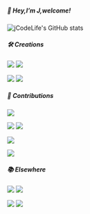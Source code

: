

<!--
<img align="right" src="https://github-readme-stats.vercel.app/api?username=jCodelife&show_icons=true&icon_color=f66f6a&text_color=5e7ce0&bg_color=ffffff&hide_title=false" /> 
-->




##### 👋 Hey,I’m J,welcome! 

![jCodeLife's GitHub stats](https://github-readme-stats.vercel.app/api?username=jCodeLife&show_icons=true&theme=dracula)


##### 🛠 Creations

[![](https://img.shields.io/badge/MindMap-脑图-148F77)](https://github.com/jCodeLife/mind-map)
[![](https://img.shields.io/badge/FEResources-前端资源-CD6155)](https://github.com/jCodeLife/quality-front-end-resources)

[![](https://img.shields.io/badge/Fireworks-烟花-8E44AD)](https://github.com/jCodeLife/beautiful-fireworks)
[![](https://img.shields.io/badge/Game-美女与龙珠-E384E6 )](https://github.com/jCodeLife/beauty-and-dragonball)

 


##### 💌 Contributions
[![](https://img.shields.io/badge/DevUI-Vue3组件库-5e7ce0)](https://github.com/DevCloudFE/vue-devui)

[![](https://img.shields.io/badge/Vuejs-官方文档(lots)-155f3e)](https://github.com/vuejs-translations/docs-zh-cn/commits?author=jcodelife)
[![](https://img.shields.io/badge/Vuejs-官方英文文档(few)-42b883)](https://github.com/vuejs/docs/commits?author=jcodelife)

[![](https://img.shields.io/badge/RoadMap-前端学习路线-AF601A)](https://github.com/shengxinjing/it-roadmap/commits?author=jcodelife)


[![](https://img.shields.io/badge/JueJin-掘金游戏后花园-212F3C)](https://github.com/xitu/game-garden)




<!--
- Vue 3 docs-zh-cn (lots): https://github.com/vuejs-translations/docs-zh-cn/commits?author=jcodelife
- Vue 3 docs (few): https://github.com/vuejs/docs/commits?author=jcodelife
-->


<!--
###### 🔭 开源项目[vue-ui]()
-->

##### 📚 Elsewhere

[![](https://img.shields.io/badge/Juejin-掘金LV6-1e80ff)](https://juejin.cn/user/3957856403462989/posts)
[![](https://img.shields.io/badge/Jianshu-简书LV7-fb7299 )](https://www.jianshu.com/u/851bd01f6233)



[![](https://img.shields.io/badge/WeChat-公众号【前端有点意思】-00aeec)](https://space.bilibili.com/392983776)
[![](https://img.shields.io/badge/Bilibili-前端周刊-F1948A)](https://space.bilibili.com/392983776)

<!--

[![](https://img.shields.io/badge/bilili-哔哩哔哩-fb7299)](https://space.bilibili.com/392983776)
[![](https://img.shields.io/badge/Weibo-微博-ff8200)](https://weibo.com/u/7592834625)
[![](https://img.shields.io/badge/微信公众号-地府算法-brightgreen)]()

-->


<!--
**jCodeLife/jCodeLife** is a ✨ _special_ ✨ repository because its `README.md` (this file) appears on your GitHub profile.

Here are some ideas to get you started:

- 🔭 I’m currently working on ...
- 🌱 I’m currently learning ...
- 👯 I’m looking to collaborate on ...
- 🤔 I’m looking for help with ...
- 💬 Ask me about ...
- 📫 How to reach me: ...
- 😄 Pronouns: ...
- ⚡ Fun fact: ...
-->
